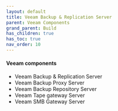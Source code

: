 ```yaml
---
layout: default
title: Veeam Backup & Replication Server
parent: Veeam Components
grand_parent: Build
has_children: true
has_toc: true
nav_order: 10
---
```



#### Veeam components
* Veeam Backup & Replication Server
* Veeam Backup Proxy Server
* Veeam Backup Repository Server
* Veeam Tape gateway Server
* Veeam SMB Gateway Server
